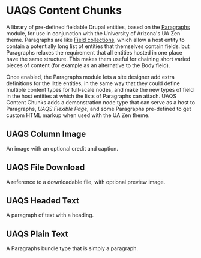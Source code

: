 # UAQS Content Chunks

A library of pre-defined fieldable Drupal entities, based on the [Paragraphs](https://www.drupal.org/project/paragraphs) module, for use in conjunction with the University of Arizona's UA Zen theme. Paragraphs are like [Field collections](https://www.drupal.org/project/field_collection), which allow a host entity to contain a potentially long list of entities that themselves contain fields. but Paragraphs relaxes the requirement that all entities hosted in one place have the same structure. This makes them useful for chaining short varied pieces of content (for example as an alternative to the Body field).

Once enabled, the Paragraphs module lets a site designer add extra definitions for the little entities, in the same way that they could define multiple content types for full-scale nodes, and make the new types of field in the host entities at which the lists of Paragraphs can attach. UAQS Content Chunks adds a demonstration node type that can serve as a host to Paragraphs, *UAQS Flexible Page*, and some Paragraphs pre-defined to get custom HTML markup when used with the UA Zen theme.

## UAQS Column Image

An image with an optional credit and caption.

## UAQS File Download

A reference to a downloadable file, with optional preview image.

## UAQS Headed Text

A paragraph of text with a heading.

## UAQS Plain Text

A Paragraphs bundle type that is simply a paragraph.
